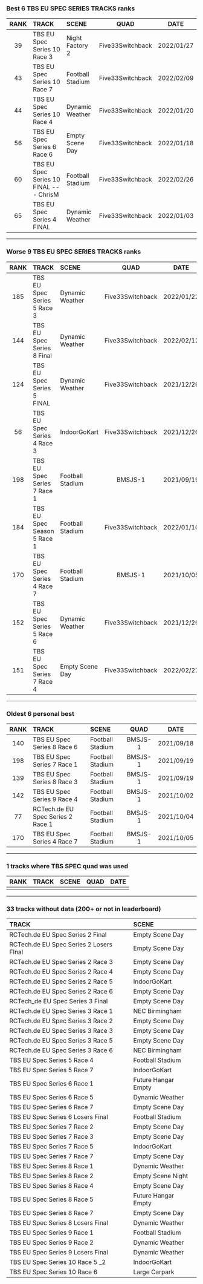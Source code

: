 ### Best 6 TBS EU SPEC SERIES TRACKS ranks
|RANK|TRACK|SCENE|QUAD|DATE|
|:---:|:---|:---|:---:|:---:|
|39|TBS EU Spec Series 10 Race 3|Night Factory 2|Five33Switchback|2022/01/27|
|43|TBS EU Spec Series 10 Race 7|Football Stadium|Five33Switchback|2022/02/09|
|44|TBS EU Spec Series 10 Race 4|Dynamic Weather|Five33Switchback|2022/01/20|
|56|TBS EU Spec Series 6 Race 6|Empty Scene Day|Five33Switchback|2022/01/18|
|60|TBS EU Spec Series 10 FINAL --- ChrisM|Football Stadium|Five33Switchback|2022/02/26|
|65|TBS EU Spec Series 4 FINAL|Dynamic Weather|Five33Switchback|2022/01/03|
---
### Worse 9 TBS EU SPEC SERIES TRACKS ranks
|RANK|TRACK|SCENE|QUAD|DATE|
|:---:|:---|:---|:---:|:---:|
|185|TBS EU Spec Series 5 Race 3|Dynamic Weather|Five33Switchback|2022/01/22|
|144|TBS EU Spec Series 8 Final|Dynamic Weather|Five33Switchback|2022/02/12|
|124|TBS EU Spec Series 5 FINAL|Dynamic Weather|Five33Switchback|2021/12/26|
|56|TBS EU Spec Series 4 Race 3|IndoorGoKart|Five33Switchback|2021/12/26|
|198|TBS EU Spec Series 7 Race 1|Football Stadium|BMSJS-1|2021/09/19|
|184|TBS EU Spec Season 5 Race 1|Football Stadium|Five33Switchback|2022/01/10|
|170|TBS EU Spec Series 4 Race 7|Football Stadium|BMSJS-1|2021/10/05|
|152|TBS EU Spec Series 5 Race 6|Dynamic Weather|Five33Switchback|2021/12/26|
|151|TBS EU Spec Series 7 Race 4|Empty Scene Day|Five33Switchback|2022/02/27|
---
### Oldest 6 personal best
|RANK|TRACK|SCENE|QUAD|DATE|
|:---:|:---|:---|:---:|:---:|
|140|TBS EU Spec Series 8 Race 6|Football Stadium|BMSJS-1|2021/09/18|
|198|TBS EU Spec Series 7 Race 1|Football Stadium|BMSJS-1|2021/09/19|
|139|TBS EU Spec Series 8 Race 3|Football Stadium|BMSJS-1|2021/09/19|
|142|TBS EU Spec Series 9 Race 4|Football Stadium|BMSJS-1|2021/10/02|
|77|RCTech.de EU Spec Series 2 Race 1|Football Stadium|BMSJS-1|2021/10/04|
|170|TBS EU Spec Series 4 Race 7|Football Stadium|BMSJS-1|2021/10/05|
---
### 1 tracks where TBS SPEC quad was used
|RANK|TRACK|SCENE|QUAD|DATE|
|:---:|:---|:---|:---:|:---:|
||||||
---
### 33 tracks without data (200+ or not in leaderboard)
|TRACK|SCENE|
|:---|:---|
|RCTech.de EU Spec Series 2 Final|Empty Scene Day|
|RCTech.de EU Spec Series 2 Losers FInal|Empty Scene Day|
|RCTech.de EU Spec Series 2 Race 3|Empty Scene Day|
|RCTech.de EU Spec Series 2 Race 4|Empty Scene Day|
|RCTech.de EU Spec Series 2 Race 5|IndoorGoKart|
|RCTech.de EU Spec Series 2 Race 6|Empty Scene Day|
|RCTech_de EU Spec Series 3 Final|Empty Scene Day|
|RCTech.de EU Spec Series 3 Race 1|NEC Birmingham|
|RCTech.de EU Spec Series 3 Race 2|Empty Scene Day|
|RCTech.de EU Spec Series 3 Race 3|Empty Scene Day|
|RCTech.de EU Spec Series 3 Race 5|Empty Scene Day|
|RCTech.de EU Spec Series 3 Race 6|NEC Birmingham|
|TBS EU Spec Series 5 Race 4|Football Stadium|
|TBS EU Spec Series 5 Race 7|IndoorGoKart|
|TBS EU Spec Series 6 Race 1|Future Hangar Empty|
|TBS EU Spec Series 6 Race 5|Dynamic Weather|
|TBS EU Spec Series 6 Race 7|Empty Scene Day|
|TBS EU Spec Series 6 Losers Final|Football Stadium|
|TBS EU Spec Series 7 Race 2|Empty Scene Day|
|TBS EU Spec Series 7 Race 3|Empty Scene Day|
|TBS EU Spec Series 7 Race 5|IndoorGoKart|
|TBS EU Spec Series 7 Race 7|Empty Scene Day|
|TBS EU Spec Series 8 Race 1|Dynamic Weather|
|TBS EU Spec Series 8 Race 2|Empty Scene Night|
|TBS EU Spec Series 8 Race 4|Empty Scene Day|
|TBS EU Spec Series 8 Race 5|Future Hangar Empty|
|TBS EU Spec Series 8 Race 7|Empty Scene Day|
|TBS EU Spec Series 8 Losers Final|Dynamic Weather|
|TBS EU Spec Series 9 Race 1|Football Stadium|
|TBS EU Spec Series 9 Race 2|Dynamic Weather|
|TBS EU Spec Series 9 Losers Final|Dynamic Weather|
|TBS EU Spec Series 10 Race 5 _2|IndoorGoKart|
|TBS EU Spec Series 10 Race 6|Large Carpark|
